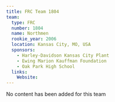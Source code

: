 ```yaml
---
title: FRC Team 1804
team:
  type: FRC
  number: 1804
  name: Northmen
  rookie_year: 2006
  location: Kansas City, MO, USA
  sponsors:
    - Harley-Davidson Kansas City Plant
    - Ewing Marion Kauffman Foundation
    - Oak Park High School
  links:
    Website: 
---
```

No content has been added for this team